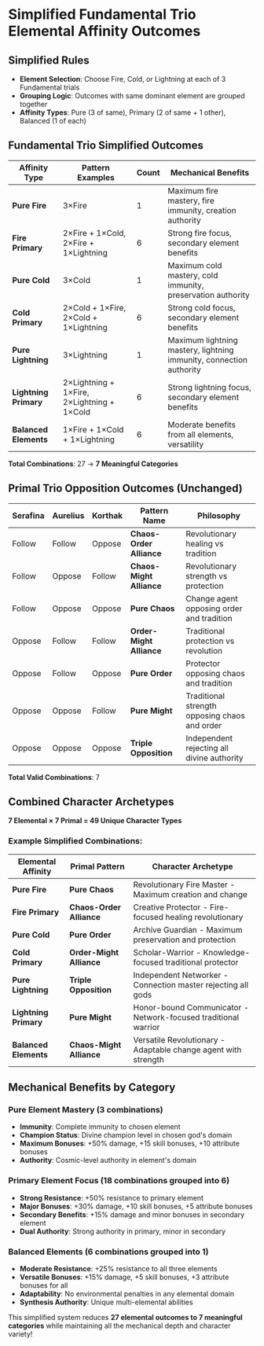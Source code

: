 # Simplified Fundamental Trio Elemental Affinity Outcomes

## **Simplified Rules**
- **Element Selection**: Choose Fire, Cold, or Lightning at each of 3 Fundamental trials
- **Grouping Logic**: Outcomes with same dominant element are grouped together
- **Affinity Types**: Pure (3 of same), Primary (2 of same + 1 other), Balanced (1 of each)

## **Fundamental Trio Simplified Outcomes**

| Affinity Type | Pattern Examples | Count | Mechanical Benefits |
|---------------|------------------|-------|-------------------|
| **Pure Fire** | 3×Fire | 1 | Maximum fire mastery, fire immunity, creation authority |
| **Fire Primary** | 2×Fire + 1×Cold, 2×Fire + 1×Lightning | 6 | Strong fire focus, secondary element benefits |
| **Pure Cold** | 3×Cold | 1 | Maximum cold mastery, cold immunity, preservation authority |
| **Cold Primary** | 2×Cold + 1×Fire, 2×Cold + 1×Lightning | 6 | Strong cold focus, secondary element benefits |
| **Pure Lightning** | 3×Lightning | 1 | Maximum lightning mastery, lightning immunity, connection authority |
| **Lightning Primary** | 2×Lightning + 1×Fire, 2×Lightning + 1×Cold | 6 | Strong lightning focus, secondary element benefits |
| **Balanced Elements** | 1×Fire + 1×Cold + 1×Lightning | 6 | Moderate benefits from all elements, versatility |

**Total Combinations**: 27 → **7 Meaningful Categories**

## **Primal Trio Opposition Outcomes** (Unchanged)

| Serafina | Aurelius | Korthak | Pattern Name | Philosophy |
|----------|----------|---------|--------------|------------|
| Follow | Follow | Oppose | **Chaos-Order Alliance** | Revolutionary healing vs tradition |
| Follow | Oppose | Follow | **Chaos-Might Alliance** | Revolutionary strength vs protection |
| Follow | Oppose | Oppose | **Pure Chaos** | Change agent opposing order and tradition |
| Oppose | Follow | Follow | **Order-Might Alliance** | Traditional protection vs revolution |
| Oppose | Follow | Oppose | **Pure Order** | Protector opposing chaos and tradition |
| Oppose | Oppose | Follow | **Pure Might** | Traditional strength opposing chaos and order |
| Oppose | Oppose | Oppose | **Triple Opposition** | Independent rejecting all divine authority |

**Total Valid Combinations**: 7

## **Combined Character Archetypes**

**7 Elemental × 7 Primal = 49 Unique Character Types**

### **Example Simplified Combinations:**

| Elemental Affinity | Primal Pattern | Character Archetype |
|-------------------|----------------|-------------------|
| **Pure Fire** | **Pure Chaos** | Revolutionary Fire Master - Maximum creation and change |
| **Fire Primary** | **Chaos-Order Alliance** | Creative Protector - Fire-focused healing revolutionary |
| **Pure Cold** | **Pure Order** | Archive Guardian - Maximum preservation and protection |
| **Cold Primary** | **Order-Might Alliance** | Scholar-Warrior - Knowledge-focused traditional protector |
| **Pure Lightning** | **Triple Opposition** | Independent Networker - Connection master rejecting all gods |
| **Lightning Primary** | **Pure Might** | Honor-bound Communicator - Network-focused traditional warrior |
| **Balanced Elements** | **Chaos-Might Alliance** | Versatile Revolutionary - Adaptable change agent with strength |

## **Mechanical Benefits by Category**

### **Pure Element Mastery** (3 combinations)
- **Immunity**: Complete immunity to chosen element
- **Champion Status**: Divine champion level in chosen god's domain
- **Maximum Bonuses**: +50% damage, +15 skill bonuses, +10 attribute bonuses
- **Authority**: Cosmic-level authority in element's domain

### **Primary Element Focus** (18 combinations grouped into 6)
- **Strong Resistance**: +50% resistance to primary element
- **Major Bonuses**: +30% damage, +10 skill bonuses, +5 attribute bonuses
- **Secondary Benefits**: +15% damage and minor bonuses in secondary element
- **Dual Authority**: Strong authority in primary, minor in secondary

### **Balanced Elements** (6 combinations grouped into 1)
- **Moderate Resistance**: +25% resistance to all three elements
- **Versatile Bonuses**: +15% damage, +5 skill bonuses, +3 attribute bonuses for all
- **Adaptability**: No environmental penalties in any elemental domain
- **Synthesis Authority**: Unique multi-elemental abilities

This simplified system reduces **27 elemental outcomes to 7 meaningful categories** while maintaining all the mechanical depth and character variety!
